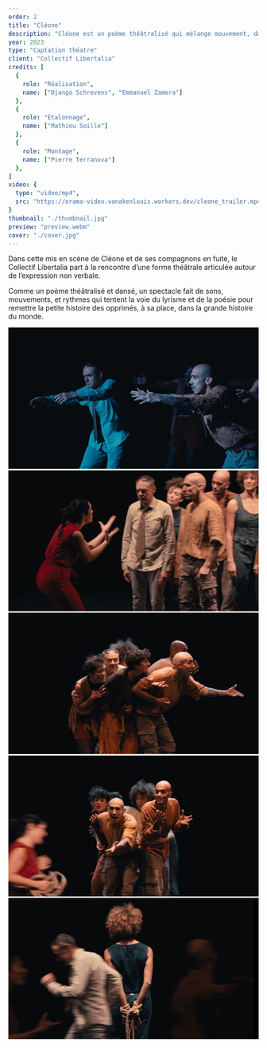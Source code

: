 ```yaml
---
order: 2
title: "Cléone"
description: "Cléone est un poème théâtralisé qui mélange mouvement, danse et théâtre."
year: 2023
type: "Captation théatre"
client: "Collectif Libertalia"
credits: [
  {
    role: "Réalisation",
    name: ["Django Schrevens", "Emmanuel Zamora"]
  },
  {
    role: "Étalonnage",
    name: ["Mathieu Soille"]
  },
  {
    role: "Montage",
    name: ["Pierre Terranova"]
  },
]
video: {
  type: "video/mp4",
  src: "https://orama-video.vanakenlouis.workers.dev/cleone_trailer.mp4"
}
thumbnail: "./thumbnail.jpg"
preview: "preview.webm"
cover: "./cover.jpg"
---
```


Dans cette mis en scène de Cléone et de ses compagnons en fuite, le Collectif Libertalia part à la rencontre d’une forme théâtrale articulée autour de l’expression non verbale. 

Comme un poème théâtralisé et dansé, un spectacle fait de sons, mouvements, et rythmes qui tentent la voie du lyrisme et de la poésie pour remettre la petite histoire des opprimés, à sa place, dans la grande histoire du monde.

![Still de la captation de la pièce Cléone](./stills/Cleone_Stills_Og_1.jpg)
![Still de la captation de la pièce Cléone](./stills/Cleone_Stills_Og_2.jpg)
![Still de la captation de la pièce Cléone](./stills/Cleone_Stills_Og_3.jpg)
![Still de la captation de la pièce Cléone](./stills/Cleone_Stills_Og_4.jpg)
![Still de la captation de la pièce Cléone](./stills/Cleone_Stills_Og_5.jpg)